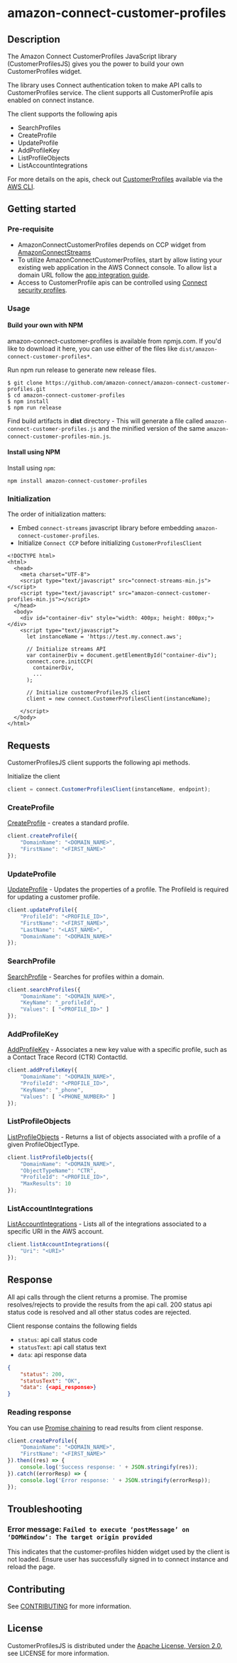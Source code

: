 # amazon-connect-customer-profiles

## Description

The Amazon Connect CustomerProfiles JavaScript library (CustomerProfilesJS) gives you the power to build your own CustomerProfiles widget.

The library uses Connect authentication token to make API calls to CustomerProfiles service. The client supports all CustomerProfile apis enabled on connect instance.

The client supports the following apis
- SearchProfiles
- CreateProfile
- UpdateProfile
- AddProfileKey
- ListProfileObjects
- ListAccountIntegrations

For more details on the apis, check out [CustomerProfiles](https://docs.aws.amazon.com/cli/latest/reference/customer-profiles/index.html) available via the [AWS CLI](https://docs.aws.amazon.com/cli/latest/userguide/cli-chap-welcome.html).

## Getting started

### Pre-requisite

- AmazonConnectCustomerProfiles depends on CCP widget from [AmazonConnectStreams](https://github.com/amazon-connect/amazon-connect-streams)
- To utilize AmazonConnectCustomerProfiles, start by allow listing your existing web application in the AWS Connect console. To allow list a domain URL follow the [app integration guide](https://docs.aws.amazon.com/connect/latest/adminguide/app-integration.html).
- Access to CustomerProfile apis can be controlled using [Connect security profiles](https://docs.aws.amazon.com/connect/latest/adminguide/assign-security-profile-customer-profile.html).

### Usage

#### Build your own with NPM

amazon-connect-customer-profiles is available from npmjs.com. If you'd like to download it here, you can use either of the files like `dist/amazon-connect-customer-profiles*`.

Run npm run release to generate new release files.

```
$ git clone https://github.com/amazon-connect/amazon-connect-customer-profiles.git
$ cd amazon-connect-customer-profiles
$ npm install
$ npm run release
```

Find build artifacts in **dist** directory - This will generate a file called `amazon-connect-customer-profiles.js` and the minified version of the same `amazon-connect-customer-profiles-min.js`.


#### Install using NPM
Install using `npm`:
```
npm install amazon-connect-customer-profiles
```

### Initialization

The order of initialization matters:
- Embed `connect-streams` javascript library before embedding `amazon-connect-customer-profiles`.
- Initialize `Connect CCP` before initializing `CustomerProfilesClient`

```html,js
<!DOCTYPE html>
<html>
  <head>
    <meta charset="UTF-8">
    <script type="text/javascript" src="connect-streams-min.js"></script>
    <script type="text/javascript" src="amazon-connect-customer-profiles-min.js"></script>
  </head>
  <body>
    <div id="container-div" style="width: 400px; height: 800px;"></div>
    <script type="text/javascript">
      let instanceName = 'https://test.my.connect.aws';

      // Initialize streams API
      var containerDiv = document.getElementById("container-div");
      connect.core.initCCP(
        containerDiv,
       	...
      );

      // Initialize customerProfilesJS client
      client = new connect.CustomerProfilesClient(instanceName);

    </script>
  </body>
</html>
```

## Requests

CustomerProfilesJS client supports the following api methods.

Initialize the client
```js
client = connect.CustomerProfilesClient(instanceName, endpoint);
```

### CreateProfile

[CreateProfile](https://docs.aws.amazon.com/customerprofiles/latest/APIReference/API_CreateProfile.html) - creates a standard profile.

```js
client.createProfile({
	"DomainName": "<DOMAIN_NAME>",
	"FirstName": "<FIRST_NAME>"
});
```

### UpdateProfile

[UpdateProfile](https://docs.aws.amazon.com/customerprofiles/latest/APIReference/API_UpdateProfile.html) - Updates the properties of a profile. The ProfileId is required for updating a customer profile.

```js
client.updateProfile({
	"ProfileId": "<PROFILE_ID>",
	"FirstName": "<FIRST_NAME>",
	"LastName": "<LAST_NAME>",
	"DomainName": "<DOMAIN_NAME>"
});
```

### SearchProfile

[SearchProfile](https://docs.aws.amazon.com/customerprofiles/latest/APIReference/API_SearchProfiles.html) - Searches for profiles within a domain.

```js
client.searchProfiles({
	"DomainName": "<DOMAIN_NAME>",
	"KeyName": "_profileId",
	"Values": [ "<PROFILE_ID>" ]
});
```

### AddProfileKey

[AddProfileKey](https://docs.aws.amazon.com/customerprofiles/latest/APIReference/API_AddProfileKey.html) - Associates a new key value with a specific profile, such as a Contact Trace Record (CTR) ContactId.

```js
client.addProfileKey({
	"DomainName": "<DOMAIN_NAME>",
	"ProfileId": "<PROFILE_ID>",
	"KeyName": "_phone",
	"Values": [ "<PHONE_NUMBER>" ]
});
```

### ListProfileObjects

[ListProfileObjects](https://docs.aws.amazon.com/customerprofiles/latest/APIReference/API_ListProfileObjects.html) - Returns a list of objects associated with a profile of a given ProfileObjectType.

```js
client.listProfileObjects({
	"DomainName": "<DOMAIN_NAME>",
	"ObjectTypeName": "CTR",
	"ProfileId": "<PROFILE_ID>",
	"MaxResults": 10
});
```

### ListAccountIntegrations

[ListAccountIntegrations](https://docs.aws.amazon.com/customerprofiles/latest/APIReference/API_ListAccountIntegrations.html) - Lists all of the integrations associated to a specific URI in the AWS account.

```js
client.listAccountIntegrations({
	"Uri": "<URI>"
});
```

## Response

All api calls through the client returns a promise. The promise resolves/rejects to provide the results from the api call.
200 status api status code is resolved and all other status codes are rejected.

Client response contains the following fields
- `status`: api call status code
- `statusText`: api call status text
- `data`: api response data

```json
{
	"status": 200,
	"statusText": "OK",
	"data": {<api_response>}
}
```

### Reading response
You can use [Promise chaining](https://developer.mozilla.org/en-US/docs/Web/JavaScript/Guide/Using_promises#chaining) to read results from client response.

```js
client.createProfile({
	"DomainName": "<DOMAIN_NAME>",
	"FirstName": "<FIRST_NAME>"
}).then((res) => {
	console.log('Success response: ' + JSON.stringify(res));
}).catch((errorResp) => {
    console.log('Error response: ' + JSON.stringify(errorResp));
});
```

## Troubleshooting

### Error message: `Failed to execute ‘postMessage’ on ‘DOMWindow’: The target origin provided`

This indicates that the customer-profiles hidden widget used by the client is not loaded. Ensure user has successfully signed in to connect instance and reload the page.


## Contributing

See [CONTRIBUTING](CONTRIBUTING.md) for more information.

## License

CustomerProfilesJS is distributed under the
[Apache License, Version 2.0](http://www.apache.org/licenses/LICENSE-2.0),
see LICENSE for more information.

